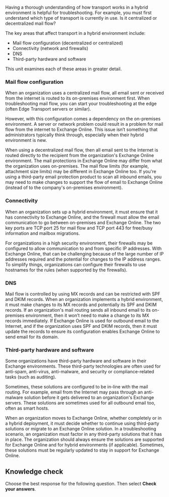Having a thorough understanding of how transport works in a hybrid environment is helpful for troubleshooting. For example, you must first understand which type of transport is currently in use. Is it centralized or decentralized mail flow?

The key areas that affect transport in a hybrid environment include:

 -  Mail flow configuration (decentralized or centralized)
 -  Connectivity (network and firewalls)
 -  DNS
 -  Third-party hardware and software

This unit examines each of these areas in greater detail.

### Mail flow configuration

When an organization uses a centralized mail flow, all email sent or received from the internet is routed to its on-premises environment first. When troubleshooting mail flow, you can start your troubleshooting at the edge (often Edge Transport servers or similar).

However, with this configuration comes a dependency on the on-premises environment. A server or network problem could result in a problem for mail flow from the internet to Exchange Online. This issue isn’t something that administrators typically think through, especially when their hybrid environment is new.

When using a decentralized mail flow, then all email sent to the Internet is routed directly to the recipient from the organization's Exchange Online environment. The mail protections in Exchange Online may differ from what the organization uses on-premises. The mail flow limits (for example, attachment size limits) may be different in Exchange Online too. If you're using a third-party email protection product to scan all inbound emails, you may need to make changes to support the flow of email to Exchange Online (instead of to the company's on-premises environment).

### Connectivity

When an organization sets up a hybrid environment, it must ensure that it has connectivity to Exchange Online, and the firewall must allow the email communication to go between on-premises and Exchange Online. The two key ports are TCP port 25 for mail flow and TCP port 443 for free/busy information and mailbox migrations.

For organizations in a high security environment, their firewalls may be configured to allow communication to and from specific IP addresses. With Exchange Online, that can be challenging because of the large number of IP addresses required and the potential for changes to the IP address ranges. To simplify things, organizations can configure their firewalls to use hostnames for the rules (when supported by the firewalls).

### DNS

Mail flow is controlled by using MX records and can be restricted with SPF and DKIM records. When an organization implements a hybrid environment, it must make changes to its MX records and potentially its SPF and DKIM records. If an organization's mail routing sends all inbound email to its on-premises environment, then it won’t need to make a change to its MX records immediately. If Exchange Online is used for outbound email to the Internet, and if the organization uses SPF and DKIM records, then it must update the records to ensure its configuration enables Exchange Online to send email for its domain.

### Third-party hardware and software

Some organizations have third-party hardware and software in their Exchange environments. These third-party technologies are often used for anti-spam, anti-virus, anti-malware, and security or compliance-related tasks (such as auditing).

Sometimes, these solutions are configured to be in-line with the mail routing. For example, email from the Internet may pass through an anti-malware solution before it gets delivered to an organization's Exchange servers. These solutions are sometimes used for all outbound email too, often as smart hosts.

When an organization moves to Exchange Online, whether completely or in a hybrid deployment, it must decide whether to continue using third-party solutions or migrate to an Exchange Online solution. In a troubleshooting scenario, an organization must factor in any third-party solutions that it has in place. The organization should always ensure the solutions are supported for Exchange Online and for hybrid environments (if applicable). Sometimes, these solutions must be regularly updated to stay in support for Exchange Online.

## Knowledge check

Choose the best response for the following question. Then select **Check your answers**.